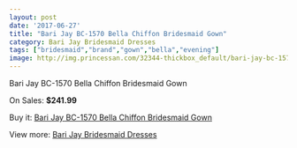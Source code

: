 ```yaml
---
layout: post
date: '2017-06-27'
title: "Bari Jay BC-1570 Bella Chiffon Bridesmaid Gown"
category: Bari Jay Bridesmaid Dresses
tags: ["bridesmaid","brand","gown","bella","evening"]
image: http://img.princessan.com/32344-thickbox_default/bari-jay-bc-1570-bella-chiffon-bridesmaid-gown.jpg
---
```

Bari Jay BC-1570 Bella Chiffon Bridesmaid Gown

On Sales: **$241.99**
<a href="https://www.princessan.com/en/14836-bari-jay-bc-1570-bella-chiffon-bridesmaid-gown.html"><amp-img layout="responsive" width="600" height="600" src="//img.princessan.com/32344-thickbox_default/bari-jay-bc-1570-bella-chiffon-bridesmaid-gown.jpg" alt="Bari Jay BC-1570 Bella Chiffon Bridesmaid Gown 0" /></a>

Buy it: [Bari Jay BC-1570 Bella Chiffon Bridesmaid Gown](https://www.princessan.com/en/14836-bari-jay-bc-1570-bella-chiffon-bridesmaid-gown.html "Bari Jay BC-1570 Bella Chiffon Bridesmaid Gown")

View more: [Bari Jay Bridesmaid Dresses](https://www.princessan.com/en/109- "Bari Jay Bridesmaid Dresses")